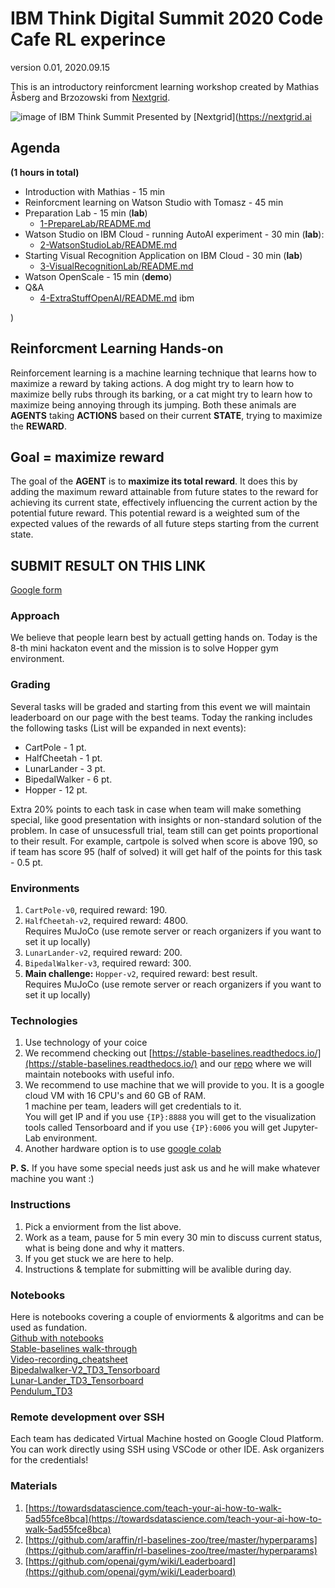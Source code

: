 # IBM Think Digital Summit 2020 Code Cafe RL experince

version 0.01, 2020.09.15

This is an introductory reinforcment learning workshop created by Mathias Åsberg and Brzozowski from [Nextgrid](https://nextgrid.ai).

![image of IBM Think Summit](https://nextgrid.ai/wp-content/uploads/2020/06/16_Think_Blue_1400x1400.jpg "Think")
Presented by [Nextgrid](https://nextgrid.ai

## Agenda

**(1 hours in total)**

- Introduction with Mathias - 15 min
- Reinforcment learning on Watson Studio with Tomasz - 45 min
- Preparation Lab - 15 min (**lab**)
  - [1-PrepareLab/README.md](1-PrepareLab/README.md)
- Watson Studio on IBM Cloud - running AutoAI experiment - 30 min (**lab**):
  - [2-WatsonStudioLab/README.md](2-WatsonStudioLab/README.md)
- Starting Visual Recognition Application on IBM Cloud - 30 min (**lab**)
  - [3-VisualRecognitionLab/README.md](3-VisualRecognitionLab/README.md)
- Watson OpenScale - 15 min (**demo**)
- Q&A
  - [4-ExtraStuffOpenAI/README.md](4-ExtraStuffOpenAI/README.md) ibm

)

## Reinforcment Learning Hands-on

Reinforcement learning is a machine learning technique that learns how to maximize a reward by taking actions. A dog might try to learn how to maximize belly rubs through its barking, or a cat might try to learn how to maximize being annoying through its jumping. Both these animals are **AGENTS** taking **ACTIONS** based on their current **STATE**, trying to maximize the **REWARD**.

## Goal = maximize reward

The goal of the **AGENT** is to **maximize its total reward**. It does this by adding the maximum reward attainable from future states to the reward for achieving its current state, effectively influencing the current action by the potential future reward. This potential reward is a weighted sum of the expected values of the rewards of all future steps starting from the current state.

## SUBMIT RESULT ON THIS LINK

[Google form](https://docs.google.com/forms/d/1ugf0AQbjQHyv_t04F5NynRFKKVdbic__GGveinDgTMg/edit)

### Approach

We believe that people learn best by actuall getting hands on. Today is the 8-th mini hackaton event and the mission is to solve Hopper gym environment.

### Grading

Several tasks will be graded and starting from this event we will maintain leaderboard on our page with the best teams.
Today the ranking includes the following tasks (List will be expanded in next events):

- CartPole - 1 pt.
- HalfCheetah - 1 pt.
- LunarLander - 3 pt.
- BipedalWalker - 6 pt.
- Hopper - 12 pt.

Extra 20% points to each task in case when team will make something special, like good presentation with insights or non-standard solution of the problem.
In case of unsucessfull trial, team still can get points proportional to their result.
For example, cartpole is solved when score is above 190, so if team has score 95 (half of solved) it will get half of the points for this task - 0.5 pt.

### Environments

1. `CartPole-v0`, required reward: 190.
2. `HalfCheetah-v2`, required reward: 4800.  
   Requires MuJoCo (use remote server or reach organizers if you want to set it up locally)
3. `LunarLander-v2`, required reward: 200.
4. `BipedalWalker-v3`, required reward: 300.
5. **Main challenge:** `Hopper-v2`, required reward: best result.  
   Requires MuJoCo (use remote server or reach organizers if you want to set it up locally)

### Technologies

1. Use technology of your coice
2. We recommend checking out [https://stable-baselines.readthedocs.io/](https://stable-baselines.readthedocs.io/) and our [repo](https://github.com/nextgrid/notebooks) where we will maintain notebooks with useful info.
3. We recommend to use machine that we will provide to you. It is a google cloud VM with 16 CPU's and 60 GB of RAM.  
   1 machine per team, leaders will get credentials to it.  
   You will get IP and if you use `{IP}:8888` you will get to the visualization tools called Tensorboard and if you use `{IP}:6006` you will get Jupyter-Lab environment.
4. Another hardware option is to use [google colab](https://colab.research.google.com/)

**P. S.** If you have some special needs just ask us and he will make whatever machine you want :)

### Instructions

1. Pick a enviorment from the list above.
2. Work as a team, pause for 5 min every 30 min to discuss current status, what is being done and why it matters.
3. If you get stuck we are here to help.
4. Instructions & template for submitting will be avalible during day.

### Notebooks

Here is notebooks covering a couple of enviorments & algoritms and can be used as fundation.  
 [Github with notebooks](https://github.com/nextgrid/notebooks)  
 [Stable-baselines walk-through](https://colab.research.google.com/drive/1vuBn_JJV9Xyd4O_RpCMqk8Iv_ua9Zq_N)  
 [Video-recording_cheatsheet](https://colab.research.google.com/drive/1i48t8xkoTKYO4gcR4Sn8T7bGxBy0T4OH)  
 [Bipedalwalker-V2_TD3_Tensorboard](https://colab.research.google.com/drive/1Zyn9Q_Gf3KnVIhdl9t2ond5IjJNaTriL)  
 [Lunar-Lander_TD3_Tensorboard](https://colab.research.google.com/drive/1_ZndTOt88TuXG2imZLb3ylU2C3nH9T-i)  
 [Pendulum_TD3](https://colab.research.google.com/drive/1_UhnDQE8NgSYGpUEAj0xgYI8Qvh7a6HK)

### Remote development over SSH

Each team has dedicated Virtual Machine hosted on Google Cloud Platform. You can work directly using SSH using VSCode or other IDE.
Ask organizers for the credentials!

### Materials

1. [https://towardsdatascience.com/teach-your-ai-how-to-walk-5ad55fce8bca](https://towardsdatascience.com/teach-your-ai-how-to-walk-5ad55fce8bca)
2. [https://github.com/araffin/rl-baselines-zoo/tree/master/hyperparams](https://github.com/araffin/rl-baselines-zoo/tree/master/hyperparams)
3. [https://github.com/openai/gym/wiki/Leaderboard](https://github.com/openai/gym/wiki/Leaderboard)

